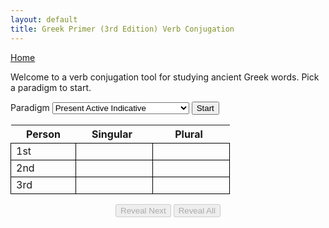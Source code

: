 ```yaml
---
layout: default 
title: Greek Primer (3rd Edition) Verb Conjugation
---
```


<script type="text/javascript" charset="UTF-8" src="./verbs.js"></script>

<style>
    #conjugation-wrapper .variable-heading {
        min-width: 100px;
        padding-right: 15px;
    }

    #conjugation-wrapper table td {
        min-width: 80px;
        padding-right: 15px;
    }

    table td {
      border: 1px solid black;
    }

    .centered-text .answer {
      text-align: center;
      vertical-align: middle;
    }

    .hidden {
        display: none;
    }

    .controls {
        width: 35%;
        margin-top: 15px;
        margin-left: auto;
        margin-right: auto;
        text-align: center;
    }
</style>

<a href="/greek/">Home</a>

<p>Welcome to a verb conjugation tool for studying ancient Greek words. Pick a paradigm to start.</p>

<label>Paradigm</label>
<select id="typeSelect">
    <optgroup label="Active">
        <option value="pai">Present Active Indicative</option>
        <option value="iai">Imperfect Active Indicative</option>
        <option value="fai">Future Active Indicative</option>
        <option value="first-aorist-ai">1st Aorist Active Indicative</option>
        <option value="second-aorist-ai">2nd Aorist Active Indicative</option>
    </optgroup>
    <optgroup label="Deponent">
        <option value="pdi">Present Deponent Indicative</option>
        <option value="idi">Imperfect Deponent Indicative</option>
        <option value="fdi">Future Deponent Indicative</option>
        <option value="first-aorist-di">1st Aorist Deponent Indicative</option>
        <option value="second-aorist-di">2nd Aorist Deponent Indicative</option>
    </optgroup>
    <optgroup label="Other">
        <option value="prefix-conflation">Prefix Conflation Rules</option>
        <option value="suffix-conflation">Suffix Conflation Rules</option>
        <option value="contraction">Contraction Rules</option>
    </optgroup>
</select>
<button id="start">Start</button>
<div id="conjugation-wrapper" class="active-table">
    <table>
        <tr><th>Person</th><th class="variable-heading">Singular</th><th class="variable-heading">Plural</th></tr>
        <tr><td>1st</td><td class="col1 answer"></td><td class="answer"></td></tr>
        <tr><td>2nd</td><td class="col1 answer"></td><td class="answer"></td></tr>
        <tr><td>3rd</td><td class="col1 answer"></td><td class="answer"></td></tr>
    </table>
    <span id="note"></span>
</div>
<div id="prefix-conflation-wrapper" class="hidden centered-text">
    <table>
      <tr><th>Prefix</th><th>Becomes</th></tr>
      <tr><td>ε + α</td><td rowspan="3" class="answer">η</td></tr>
      <tr><td>ε + ε</td></tr>
      <tr><td>ε + η</td></tr>
      <tr><td>ε + ο</td><td rowspan="2" class="answer">ω</td></tr>
      <tr><td>ε + ω</td></tr>
      <tr><td>ε + ι</td><td class="answer">ι</td></tr>
      <tr><td>ε + υ</td><td class="answer">υ</td></tr>
      <tr><td>ε + αι</td><td rowspan="2" class="answer">ῃ</td></tr>
      <tr><td>ε + ει</td></tr>
      <tr><td>ε + αυ</td><td rowspan="2" class="answer">ηυ</td></tr>
      <tr><td>ε + ευ</td></tr>
      <tr><td>ε + οι</td><td class="answer">ῳ</td></tr>
    </table>
</div>
<div id="suffix-conflation-wrapper" class="hidden centered-text">
    <table>
      <tr><th>Suffix</th><th>Becomes</th></tr>
      <tr><td>β + σ</td><td rowspan="4" class="answer">ψ</td></tr>
      <tr><td>π + σ</td></tr>
      <tr><td>φ + σ</td></tr>
      <tr><td>πτ + σ</td></tr>
      <tr><td>δ + σ</td><td rowspan="4" class="answer">σ</td></tr>
      <tr><td>ζ + σ</td></tr>
      <tr><td>θ + σ</td></tr>
      <tr><td>τ + σ</td></tr>
      <tr><td>γ + σ</td><td rowspan="5" class="answer">ξ</td></tr>
      <tr><td>κ + σ</td></tr>
      <tr><td>χ + σ</td></tr>
      <tr><td>σκ + σ</td></tr>
      <tr><td>σσ+ σ</td></tr>
    </table>
</div>
<div id="contraction-wrapper" class="hidden centered-text">
    <table>
      <tr><th>Suffix</th><th>Becomes</th></tr>
      <tr><td>ε + ω</td><td class="answer">ω</td></tr>
      <tr><td>ε + ε</td><td rowspan="2" class="answer">ει</td></tr>
      <tr><td>ε + ει</td></tr>
      <tr><td>ε + ο</td><td rowspan="2" class="answer">ου</td></tr>
      <tr><td>ε + ου</td></tr>
      <tr><td>ε + ῃ</td><td class="answer">ῃ</td></tr>
      <tr><td>ε + σ</td><td class="answer">ησ</td></tr>
      <tr><td>α + ο</td><td rowspan="3" class="answer">ω</td></tr>
      <tr><td>α + ω</td></tr>
      <tr><td>α + ου</td></tr>
      <tr><td>α + ε</td><td class="answer">α</td></tr>
      <tr><td>α + ει</td><td class="answer">ᾳ</td></tr>
      <tr><td>α + σ</td><td class="answer">ησ</td></tr>
      <tr><td>ο + ω</td><td class="answer">ω</td></tr>
      <tr><td>ο + ει</td><td class="answer">οι</td></tr>
      <tr><td>ο + ε</td><td rowspan="3" class="answer">ου</td></tr>
      <tr><td>ο + ο</td></tr>
      <tr><td>ο + ου</td></tr>
      <tr><td>ο + σ</td><td class="answer">ωσ</td></tr>
    </table>
</div>
<div class="controls">
    <button id="reveal-next" disabled="disabled">Reveal Next</button>
    <button id="reveal-all" disabled="disabled">Reveal All</button>
</div>
